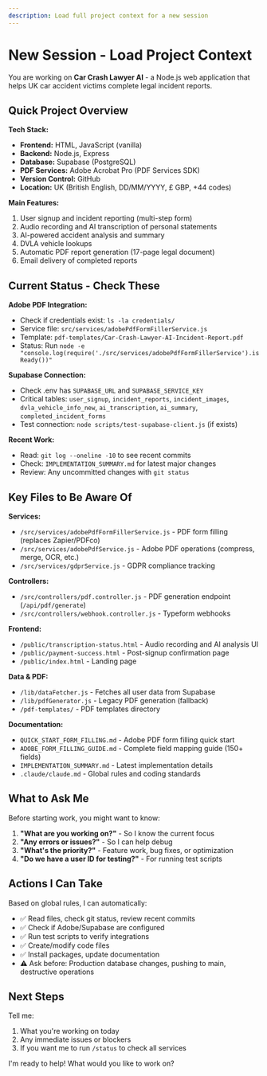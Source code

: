 ```yaml
---
description: Load full project context for a new session
---
```


# New Session - Load Project Context

You are working on **Car Crash Lawyer AI** - a Node.js web application that helps UK car accident victims complete legal incident reports.

## Quick Project Overview

**Tech Stack:**
- **Frontend:** HTML, JavaScript (vanilla)
- **Backend:** Node.js, Express
- **Database:** Supabase (PostgreSQL)
- **PDF Services:** Adobe Acrobat Pro (PDF Services SDK)
- **Version Control:** GitHub
- **Location:** UK (British English, DD/MM/YYYY, £ GBP, +44 codes)

**Main Features:**
1. User signup and incident reporting (multi-step form)
2. Audio recording and AI transcription of personal statements
3. AI-powered accident analysis and summary
4. DVLA vehicle lookups
5. Automatic PDF report generation (17-page legal document)
6. Email delivery of completed reports

## Current Status - Check These

**Adobe PDF Integration:**
- Check if credentials exist: `ls -la credentials/`
- Service file: `src/services/adobePdfFormFillerService.js`
- Template: `pdf-templates/Car-Crash-Lawyer-AI-Incident-Report.pdf`
- Status: Run `node -e "console.log(require('./src/services/adobePdfFormFillerService').isReady())"`

**Supabase Connection:**
- Check .env has `SUPABASE_URL` and `SUPABASE_SERVICE_KEY`
- Critical tables: `user_signup`, `incident_reports`, `incident_images`, `dvla_vehicle_info_new`, `ai_transcription`, `ai_summary`, `completed_incident_forms`
- Test connection: `node scripts/test-supabase-client.js` (if exists)

**Recent Work:**
- Read: `git log --oneline -10` to see recent commits
- Check: `IMPLEMENTATION_SUMMARY.md` for latest major changes
- Review: Any uncommitted changes with `git status`

## Key Files to Be Aware Of

**Services:**
- `/src/services/adobePdfFormFillerService.js` - PDF form filling (replaces Zapier/PDFco)
- `/src/services/adobePdfService.js` - Adobe PDF operations (compress, merge, OCR, etc.)
- `/src/services/gdprService.js` - GDPR compliance tracking

**Controllers:**
- `/src/controllers/pdf.controller.js` - PDF generation endpoint (`/api/pdf/generate`)
- `/src/controllers/webhook.controller.js` - Typeform webhooks

**Frontend:**
- `/public/transcription-status.html` - Audio recording and AI analysis UI
- `/public/payment-success.html` - Post-signup confirmation page
- `/public/index.html` - Landing page

**Data & PDF:**
- `/lib/dataFetcher.js` - Fetches all user data from Supabase
- `/lib/pdfGenerator.js` - Legacy PDF generation (fallback)
- `/pdf-templates/` - PDF templates directory

**Documentation:**
- `QUICK_START_FORM_FILLING.md` - Adobe PDF form filling quick start
- `ADOBE_FORM_FILLING_GUIDE.md` - Complete field mapping guide (150+ fields)
- `IMPLEMENTATION_SUMMARY.md` - Latest implementation details
- `.claude/claude.md` - Global rules and coding standards

## What to Ask Me

Before starting work, you might want to know:

1. **"What are you working on?"** - So I know the current focus
2. **"Any errors or issues?"** - So I can help debug
3. **"What's the priority?"** - Feature work, bug fixes, or optimization
4. **"Do we have a user ID for testing?"** - For running test scripts

## Actions I Can Take

Based on global rules, I can automatically:
- ✅ Read files, check git status, review recent commits
- ✅ Check if Adobe/Supabase are configured
- ✅ Run test scripts to verify integrations
- ✅ Create/modify code files
- ✅ Install packages, update documentation
- ⚠️ Ask before: Production database changes, pushing to main, destructive operations

## Next Steps

Tell me:
1. What you're working on today
2. Any immediate issues or blockers
3. If you want me to run `/status` to check all services

I'm ready to help! What would you like to work on?
